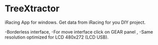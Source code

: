 # TreeXtractor
iRacing App for windows. Get data from iRacing for you DIY project.


-Borderless interface,
-For move interface click on GEAR panel ,
-Same resolution optimized for LCD 480x272 (LCD USB).
